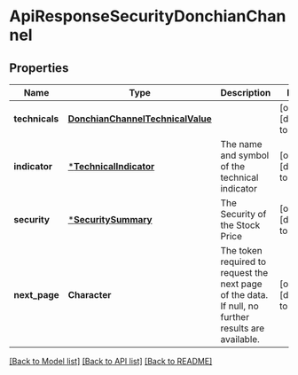 # ApiResponseSecurityDonchianChannel

## Properties
Name | Type | Description | Notes
------------ | ------------- | ------------- | -------------
**technicals** | [**DonchianChannelTechnicalValue**](DonchianChannelTechnicalValue.md) |  | [optional] [default to null]
**indicator** | [***TechnicalIndicator**](TechnicalIndicator.md) | The name and symbol of the technical indicator | [optional] [default to null]
**security** | [***SecuritySummary**](SecuritySummary.md) | The Security of the Stock Price | [optional] [default to null]
**next_page** | **Character** | The token required to request the next page of the data. If null, no further results are available. | [optional] [default to null]

[[Back to Model list]](../README.md#documentation-for-models) [[Back to API list]](../README.md#documentation-for-api-endpoints) [[Back to README]](../README.md)


